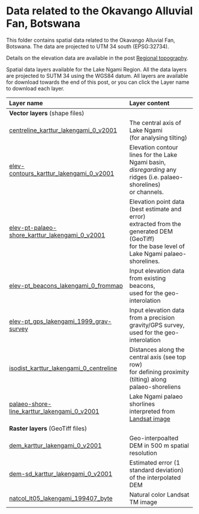 # Data related to the Okavango Alluvial Fan, Botswana

This folder contains spatial data related to the Okavango Alluvial Fan, Botswana. The data are projected to UTM 34 south (EPSG:32734).

Details on the elevation data are available in the post [Regional topography](https://karttur.github.io/okavango/blog/oka-dem/).

<figcaption>
Spatial data layers available for the Lake Ngami Region. All the data layers are projected to SUTM 34 using the WGS84 datum. All layers are available for download towards the end of this post, or you can click the Layer name to download each layer.
</figcaption>

| Layer name                                                                                                                    | Layer content                                                                                                                                         |
|:------------------------------------------------------------------------------------------------------------------------------|:------------------------------------------------------------------------------------------------------------------------------------------------------|
| **Vector layers** (shape files)                                                                                               |                                                                                                                                                       |
| [centreline_karttur_lakengami_0_v2001](../../docs/dem/lakengami/centreline_karttur_lakengami_0_v2001.zip)                     | The central axis of Lake Ngami<br> (for analysing tilting)                                                                                            |
| [elev-contours_karttur_lakengami_0_v2001](../../docs/dem/lakengami/elev-contours_karttur_lakengami_0_v2001.zip)               | Elevation contour lines for the Lake Ngami basin, <br> _disregarding_ any ridges (i.e. palaeo-shorelines)<br> or channels.                            |
| [elev-pt-palaeo-shore_karttur_lakengami_0_v2001](../../docs/dem/lakengami/elev-pt-palaeo-shore_karttur_lakengami_0_v2001.zip) | Elevation point data (best estimate and error)<br>  extracted from the generated DEM (GeoTiff)<br>for the base level of Lake Ngami palaeo-shorelines. |
| [elev-pt_beacons_lakengami_0_frommap](../../docs/dem/lakengami/elev-pt_beacons_lakengami_0_frommap.zip)                       | Input elevation data from existing beacons,<br> used for the geo-interolation                                                                         |
| [elev-pt_gps_lakengami_1999_grav-survey](../../docs/dem/lakengami/elev-pt_gps_lakengami_1999_grav-survey.zip)                 | Input elevation data from a precision<br>gravity/GPS survey, used for the geo-interolation                                                            |
| [isodist_karttur_lakengami_0_centreline](../../docs/dem/lakengami/isodist_karttur_lakengami_0_centreline.zip)                 | Distances along the central axis (see top row)<br> for defining proximity (tilting) along palaeo-shoreliens                                           |
| [palaeo-shore-line_karttur_lakengami_0_v2001](../../docs/dem/lakengami/palaeo-shore-line_karttur_lakengami_0_v2001.zip)       | Lake Ngami palaeo shorlines<br> interpreted from [Landsat image](../oka-landsat/)                                                                     |
| **Raster layers** (GeoTiff files)                                                                                             |                                                                                                                                                       |
| [dem_karttur_lakengami_0_v2001](../../docs/dem/lakengami/dem_karttur_lakengami_0_v2001.tif.zip)                               | Geo-interpoalted DEM in 500 m spatial resolution                                                                                                      |
| [dem-sd_karttur_lakengami_0_v2001](../../docs/dem/lakengami/dem-sd_karttur_lakengami_0_v2001.tif.zip)                         | Estimated error (1 standard deviation) of the interpolated DEM                                                                                        |
| [natcol_lt05_lakengami_199407_byte](../../docs/dem/lakengami/natcol_lt05_lakengami_199407_byte.tif.zip)                       | Natural color Landsat TM image                                                                                                                        |
